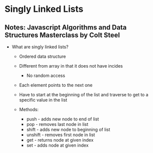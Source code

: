 # Singly Linked Lists

## Notes: Javascript Algorithms and Data Structures Masterclass by Colt Steel

- What are singly linked lists?
  - Ordered data structure
  - Different from array in that it does not have incides
    - No random access
  - Each element points to the next one
  - Have to start at the beginning of the list and traverse to get to a specific value in the list

  - Methods:
    - push - adds new node to end of list
    - pop - removes last node in list
    - shift - adds new node to beginning of list
    - unshift - removes first node in list
    - get - returns node at given index
    - set - adds node at given index
  
